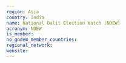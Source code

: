 ```yaml
---
region: Asia
country: India
name: National Dalit Election Watch (NDEW)
acronym: NDEW
is_member: 
no_gndem_member_countries: 
regional_network: 
website: 
---
```

